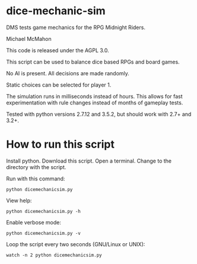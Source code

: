 # dice-mechanic-sim
DMS tests game mechanics for the RPG Midnight Riders.

Michael McMahon

This code is released under the AGPL 3.0.

This script can be used to balance dice based RPGs and board games.

No AI is present.  All decisions are made randomly.

Static choices can be selected for player 1.

The simulation runs in milliseconds instead of hours.  This allows for fast experimentation with rule changes instead of months of gameplay tests.

Tested with python versions 2.7.12 and 3.5.2, but should work with 2.7+ and 3.2+.

# How to run this script

Install python.  Download this script.  Open a terminal.  Change to the directory with the script.

Run with this command:

```python dicemechanicsim.py```

View help:

```python dicemechanicsim.py -h```

Enable verbose mode:

```python dicemechanicsim.py -v```

Loop the script every two seconds (GNU/Linux or UNIX):

```watch -n 2 python dicemechanicsim.py```
